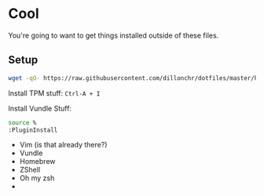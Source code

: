 # Cool
You're going to want to get things installed outside of these files.

## Setup
```bash
wget -qO- https://raw.githubusercontent.com/dillonchr/dotfiles/master/hello.sh | bash
```

Install TPM stuff: `Ctrl-A + I`

Install Vundle Stuff:

```bash
source %
:PluginInstall
```

- Vim (is that already there?)
- Vundle
- Homebrew
- ZShell
- Oh my zsh
- 
